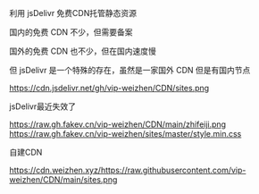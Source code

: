 利用 jsDelivr 免费CDN托管静态资源

国内的免费 CDN 不少，但需要备案

国外的免费 CDN 也不少，但在国内速度慢

但 jsDelivr 是一个特殊的存在，虽然是一家国外 CDN 但是有国内节点

https://cdn.jsdelivr.net/gh/vip-weizhen/CDN/sites.png

jsDelivr最近失效了 

https://raw.gh.fakev.cn/vip-weizhen/CDN/main/zhifeiji.png
https://raw.gh.fakev.cn/vip-weizhen/sites/master/style.min.css

自建CDN

https://cdn.weizhen.xyz/https://raw.githubusercontent.com/vip-weizhen/CDN/main/sites.png
